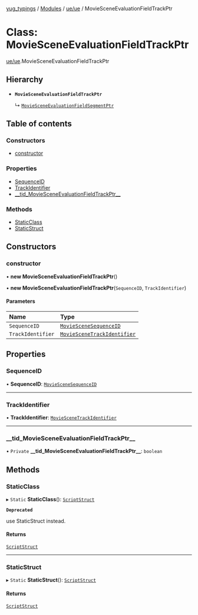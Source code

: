 [yug_typings](../README.md) / [Modules](../modules.md) / [ue/ue](../modules/ue_ue.md) / MovieSceneEvaluationFieldTrackPtr

# Class: MovieSceneEvaluationFieldTrackPtr

[ue/ue](../modules/ue_ue.md).MovieSceneEvaluationFieldTrackPtr

## Hierarchy

- **`MovieSceneEvaluationFieldTrackPtr`**

  ↳ [`MovieSceneEvaluationFieldSegmentPtr`](ue_ue.MovieSceneEvaluationFieldSegmentPtr.md)

## Table of contents

### Constructors

- [constructor](ue_ue.MovieSceneEvaluationFieldTrackPtr.md#constructor)

### Properties

- [SequenceID](ue_ue.MovieSceneEvaluationFieldTrackPtr.md#sequenceid)
- [TrackIdentifier](ue_ue.MovieSceneEvaluationFieldTrackPtr.md#trackidentifier)
- [\_\_tid\_MovieSceneEvaluationFieldTrackPtr\_\_](ue_ue.MovieSceneEvaluationFieldTrackPtr.md#__tid_moviesceneevaluationfieldtrackptr__)

### Methods

- [StaticClass](ue_ue.MovieSceneEvaluationFieldTrackPtr.md#staticclass)
- [StaticStruct](ue_ue.MovieSceneEvaluationFieldTrackPtr.md#staticstruct)

## Constructors

### constructor

• **new MovieSceneEvaluationFieldTrackPtr**()

• **new MovieSceneEvaluationFieldTrackPtr**(`SequenceID`, `TrackIdentifier`)

#### Parameters

| Name | Type |
| :------ | :------ |
| `SequenceID` | [`MovieSceneSequenceID`](ue_ue.MovieSceneSequenceID.md) |
| `TrackIdentifier` | [`MovieSceneTrackIdentifier`](ue_ue.MovieSceneTrackIdentifier.md) |

## Properties

### SequenceID

• **SequenceID**: [`MovieSceneSequenceID`](ue_ue.MovieSceneSequenceID.md)

___

### TrackIdentifier

• **TrackIdentifier**: [`MovieSceneTrackIdentifier`](ue_ue.MovieSceneTrackIdentifier.md)

___

### \_\_tid\_MovieSceneEvaluationFieldTrackPtr\_\_

• `Private` **\_\_tid\_MovieSceneEvaluationFieldTrackPtr\_\_**: `boolean`

## Methods

### StaticClass

▸ `Static` **StaticClass**(): [`ScriptStruct`](ue_ue.ScriptStruct.md)

**`Deprecated`**

use StaticStruct instead.

#### Returns

[`ScriptStruct`](ue_ue.ScriptStruct.md)

___

### StaticStruct

▸ `Static` **StaticStruct**(): [`ScriptStruct`](ue_ue.ScriptStruct.md)

#### Returns

[`ScriptStruct`](ue_ue.ScriptStruct.md)
